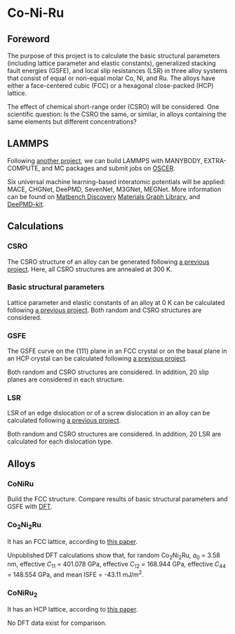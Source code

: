 # Co-Ni-Ru

## Foreword

The purpose of this project is to calculate the basic structural parameters (including lattice parameter and elastic constants), generalized stacking fault energies (GSFE), and local slip resistances (LSR) in three alloy systems that consist of equal or non-equal molar Co, Ni, and Ru. The alloys have either a face-centered cubic (FCC) or a hexagonal close-packed (HCP) lattice.

The effect of chemical short-range order (CSRO) will be considered. One scientific question: Is the CSRO the same, or similar, in alloys containing the same elements but different concentrations?

## LAMMPS

Following [another project](https://github.com/shuozhixu/Modelling_2024), we can build LAMMPS with MANYBODY, EXTRA-COMPUTE, and MC packages and submit jobs on [OSCER](http://www.ou.edu/oscer.html).

Six universal machine learning-based interatomic potentials will be applied: MACE, CHGNet, DeePMD, SevenNet, M3GNet, MEGNet. More information can be found on [Matbench Discovery](https://matbench-discovery.materialsproject.org) [Materials Graph Library](https://matbench-discovery.materialsproject.org), and [DeePMD-kit](https://github.com/deepmodeling/deepmd-kit).

## Calculations

### CSRO

The CSRO structure of an alloy can be generated following [a previous project](https://github.com/shuozhixu/CMS-EAM_2025). Here, all CSRO structures are annealed at 300 K.

### Basic structural parameters

Lattice parameter and elastic constants of an alloy at 0 K can be calculated following [a previous project](https://github.com/shuozhixu/Modelling_2024). Both random and CSRO structures are considered.

### GSFE

The GSFE curve on the {111} plane in an FCC crystal or on the basal plane in an HCP crystal can be calculated following [a previous project](https://github.com/shuozhixu/Modelling_2024).

Both random and CSRO structures are considered. In addition, 20 slip planes are considered in each structure.

### LSR

LSR of an edge dislocation or of a screw dislocation in an alloy can be calculated following [a previous project](https://github.com/shuozhixu/Metals_2025).

Both random and CSRO structures are considered. In addition, 20 LSR are calculated for each dislocation type.

## Alloys

### CoNiRu

Build the FCC structure. Compare results of basic structural parameters and GSFE with [DFT](http://dx.doi.org/10.1088/1361-651X/ab3b62).

### Co<sub>2</sub>Ni<sub>2</sub>Ru

It has an FCC lattice, according to [this paper](https://doi.org/10.1016/j.actamat.2020.05.003).

Unpublished DFT calculations show that, for random Co<sub>2</sub>Ni<sub>2</sub>Ru, _a_<sub>0</sub> = 3.58 nm, effective _C_<sub>11</sub> = 401.078 GPa, effective _C_<sub>12</sub> = 168.944 GPa, effective _C_<sub>44</sub> = 148.554 GPa, and mean ISFE = -43.11 mJ/m<sup>2</sup>.

### CoNiRu<sub>2</sub>

It has an HCP lattice, according to [this paper](https://doi.org/10.1016/j.actamat.2020.05.003).

No DFT data exist for comparison.